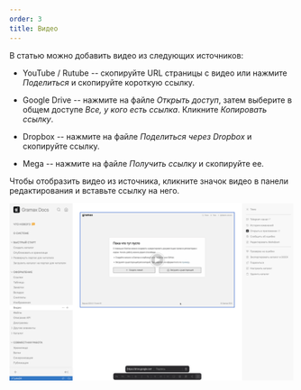 ```yaml
---
order: 3
title: Видео
---
```


В статью можно добавить видео из следующих источников:

-  YouTube / Rutube -- скопируйте URL страницы с видео или нажмите *Поделиться* и скопируйте короткую ссылку.

-  Google Drive -- нажмите на файле *Открыть доступ*, затем выберите в общем доступе *Все, у кого есть ссылка*. Кликните *Копировать ссылку*.

-  Dropbox -- нажмите на файле *Поделиться через Dropbox* и скопируйте ссылку.

-  Mega -- нажмите на файле *Получить ссылку* и скопируйте ее.

Чтобы отобразить видео из источника, кликните значок видео в панели редактирования и вставьте ссылку на него.

![](./video-2.png)
